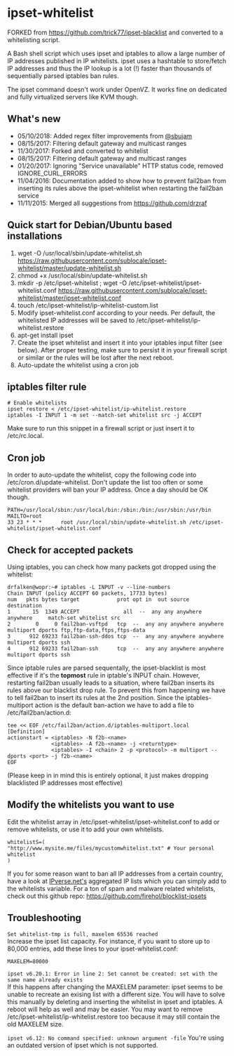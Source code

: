 ipset-whitelist
===============

FORKED from https://github.com/trick77/ipset-blacklist and converted to
a whitelisting script.

A Bash shell script which uses ipset and iptables to allow a large number of IP addresses published in IP whitelists. ipset uses a hashtable to store/fetch IP addresses and thus the IP lookup is a lot (!) faster than thousands of sequentially parsed iptables ban rules.


The ipset command doesn't work under OpenVZ. It works fine on dedicated and fully virtualized servers like KVM though.

## What's new

- 05/10/2018: Added regex filter improvements from [@sbujam](https://github.com/sbujam)
- 08/15/2017: Filtering default gateway and multicast ranges
- 11/30/2017: Forked and converted to whitelist
- 08/15/2017: Filtering default gateway and multicast ranges
- 01/20/2017: Ignoring "Service unavailable" HTTP status code, removed IGNORE_CURL_ERRORS 
- 11/04/2016: Documentation added to show how to prevent fail2ban from inserting its rules above the ipset-whitelist when restarting the fail2ban service
- 11/11/2015: Merged all suggestions from https://github.com/drzraf

## Quick start for Debian/Ubuntu based installations
1. wget -O /usr/local/sbin/update-whitelist.sh
   https://raw.githubusercontent.com/sublocale/ipset-whitelist/master/update-whitelist.sh
2. chmod +x /usr/local/sbin/update-whitelist.sh
3. mkdir -p /etc/ipset-whitelist ; wget -O
   /etc/ipset-whitelist/ipset-whitelist.conf
   https://raw.githubusercontent.com/sublocale/ipset-whitelist/master/ipset-whitelist.conf
4. touch /etc/ipset-whitelist/ip-whitelist-custom.list
5. Modify ipset-whitelist.conf according to your needs. Per default, the whitelisted IP addresses will be saved to /etc/ipset-whitelist/ip-whitelist.restore
6. apt-get install ipset
7. Create the ipset whitelist and insert it into your iptables input filter (see below). After proper testing, make sure to persist it in your firewall script or similar or the rules will be lost after the next reboot.
8. Auto-update the whitelist using a cron job

## iptables filter rule
```
# Enable whitelists
ipset restore < /etc/ipset-whitelist/ip-whitelist.restore
iptables -I INPUT 1 -m set --match-set whitelist src -j ACCEPT
```

Make sure to run this snippet in a firewall script or just insert it to /etc/rc.local.

## Cron job
In order to auto-update the whitelist, copy the following code into /etc/cron.d/update-whitelist. Don't update the list too often or some whitelist providers will ban your IP address. Once a day should be OK though.
```
PATH=/usr/local/sbin:/usr/local/bin:/sbin:/bin:/usr/sbin:/usr/bin
MAILTO=root
33 23 * * *      root /usr/local/sbin/update-whitelist.sh /etc/ipset-whitelist/ipset-whitelist.conf
```

## Check for accepted packets
Using iptables, you can check how many packets got dropped using the whitelist:

```
drfalken@wopr:~# iptables -L INPUT -v --line-numbers
Chain INPUT (policy ACCEPT 60 packets, 17733 bytes)
num   pkts bytes target            prot opt in  out source   destination
1       15  1349 ACCEPT              all  --  any any anywhere anywhere     match-set whitelist src
2        0     0 fail2ban-vsftpd   tcp  --  any any anywhere anywhere     multiport dports ftp,ftp-data,ftps,ftps-data
3      912 69233 fail2ban-ssh-ddos tcp  --  any any anywhere anywhere     multiport dports ssh
4      912 69233 fail2ban-ssh      tcp  --  any any anywhere anywhere     multiport dports ssh
```

Since iptable rules are parsed sequentally, the ipset-blacklist is most effective if it's the **topmost** rule in iptable's INPUT chain. However, restarting fail2ban usually leads to a situation, where fail2ban inserts its rules above our blacklist drop rule. To prevent this from happening we have to tell fail2ban to insert its rules at the 2nd position. Since the iptables-multiport action is the default ban-action we have to add a file to /etc/fail2ban/action.d:

```
tee << EOF /etc/fail2ban/action.d/iptables-multiport.local
[Definition]
actionstart = <iptables> -N f2b-<name>
              <iptables> -A f2b-<name> -j <returntype>
              <iptables> -I <chain> 2 -p <protocol> -m multiport --dports <port> -j f2b-<name>
EOF
```
(Please keep in in mind this is entirely optional, it just makes dropping blacklisted IP addresses most effective)

## Modify the whitelists you want to use
Edit the whitelist array in /etc/ipset-whitelist/ipset-whitelist.conf to add or remove whitelists, or use it to add your own whitelists.
```
whitelistS=(
"http://www.mysite.me/files/mycustomwhitelist.txt" # Your personal whitelist
)
```
If you for some reason want to ban all IP addresses from a certain country, have
a look at [IPverse.net's](http://ipverse.net/ipblocks/data/countries/)
aggregated IP lists which you can simply add to the whitelists variable. For a ton of spam and malware related whitelists, check out this github repo: https://github.com/firehol/blocklist-ipsets

## Troubleshooting

```Set whitelist-tmp is full, maxelem 65536 reached```   
Increase the ipset list capacity. For instance, if you want to store up to 80,000 entries, add these lines to your ipset-whitelist.conf:  
```
MAXELEM=80000
```

```ipset v6.20.1: Error in line 2: Set cannot be created: set with the same name already exists```   
If this happens after changing the MAXELEM parameter: ipset seems to be unable to recreate an exising list with a different size. You will have to solve this manually by deleting and inserting the whitelist in ipset and iptables. A reboot will help as well and may be easier. You may want to remove /etc/ipset-whitelist/ip-whitelist.restore too because it may still contain the old MAXELEM size.

```ipset v6.12: No command specified: unknown argument -file```
You're using an outdated version of ipset which is not supported.
